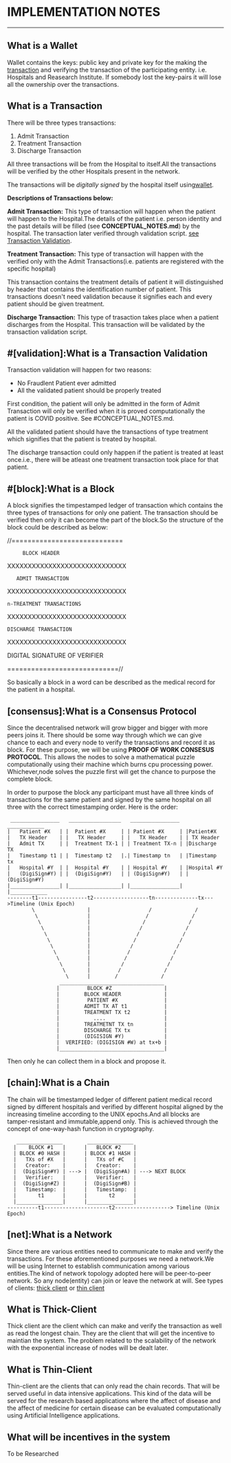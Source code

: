 # IMPLEMENTATION NOTES #
<!--All the researched docs will be updated by today-->
----------------------------------------------------------------------

## What is a Wallet ##

Wallet contains the keys: public key and private key for the
making the [transaction](#what-is-a-transaction) and verifying the transaction of the
participating entity. i.e. Hospitals and Reasearch Institute. If somebody
lost the key-pairs it will lose all the ownership over the transactions.

## What is a Transaction ##

There will be three types transactions:
1. Admit Transaction
2. Treatment Transaction
3. Discharge Transaction
    
All three transactions will be from the Hospital to itself.All the transactions will be verified by the other Hospitals present in the network.

The transactions will be *digitally signed* by the hospital itself using[wallet](#what-is-a-wallet).

**Descriptions of Transactions below:**

**Admit Transaction:** This type of transaction will happen when the
    patient will happen to the Hospital.The details of the patient i.e. person identity and 
    the past details will be filled (see __CONCEPTUAL_NOTES.md__) by the hospital. The transaction
    later verified through validation script. [see Transaction Validation](#validation).

**Treatment Transaction:** This type of transaction will happen with the verified only with the Admit Transactions(i.e. patients are registered with the specific hospital)

This transaction contains the treatment details of patient it will distinguished by header that contains the identification number of patient. This transactions doesn't need validation because it signifies each and every patient should be given treatment.

**Discharge Transaction:** This type of trasaction takes place when a patient
    discharges from the Hospital. This transaction will be validated by the transaction validation 
    script.

## #[validation]:What is a Transaction Validation ##

Transaction validation will happen for two reasons:
+ No Fraudlent Patient ever admitted
+ All the validated patient should be properly treated 

First condition, the patient will only be admitted in the form
    of Admit Transaction will only be verified when it is proved computationally the patient is COVID positive. See #CONCEPTUAL_NOTES.md.

All the validated patient should have the transactions of type treatment which signifies that the patient is treated by hospital.

The discharge transaction could only happen if the patient is treated at least once.i.e., there will be atleast one treatment transaction took place for that patient.
    

## #[block]:What is a Block ##

A block signifies the timpestamped ledger of transaction which contains the three types of transactions for only one patient. The transaction should be verified then only it can become the part of the block.So
the structure of the block could be described as below:

//============================

         BLOCK HEADER

XXXXXXXXXXXXXXXXXXXXXXXXXXXXX

       ADMIT TRANSACTION

XXXXXXXXXXXXXXXXXXXXXXXXXXXXX

    n-TREATMENT TRANSACTIONS

XXXXXXXXXXXXXXXXXXXXXXXXXXXXX

    DISCHARGE TRANSACTION

XXXXXXXXXXXXXXXXXXXXXXXXXXXXX 

 DIGITAL SIGNATURE OF VERIFIER

============================//

So basically a block in a word can be described as the medical record for the patient in a hospital.

## [consensus]:What is a Consensus Protocol ##

Since the decentralised network will grow bigger and bigger with more peers joins it. There should be some way through which we can give chance to each and every node to verify the transactions and record it as block.
For these purpose, we will be using __PROOF OF WORK CONSESUS PROTOCOL__. 
This allows the nodes to solve a mathematical puzzle computationally using their machine which burns cpu processing power. Whichever,node solves the puzzle first will get the chance to purpose the complete block.

In order to purpose the block any participant must have all three kinds of transactions for the same patient and signed by the same hospital on all three with the correct timestamping order. Here is the order:
            
     ________________   _________________   ________________   ____________
    |   Patient #X   | |  Patient #X     | | Patient #X     | |Patient#X   
    |   TX Header    | |   TX Header     | |   TX Header    | | TX Header
    |   Admit TX     | |  Treatment TX-1 | | Treatment TX-n | |Discharge TX
    |   Timestamp t1 | |  Timestamp t2   |.| Timestamp tn   | |Timestamp tx
    |   Hospital #Y  | |  Hospital #Y    | | Hospital #Y    | |Hospital #Y
    |   (DigiSign#Y) | |  (DigiSign#Y)   | | (DigiSign#Y)   | |(DigiSign#Y)
    |________________| |_________________| |________________| |____________
    --------t1----------------t2------------------tn--------------tx--->Timeline (Unix Epoch)
            \                 |                   /              /
             \                |                  /              /
              \               |                 /              /
               \              |                /              /
                \             |               /              / 
                 \            |              /              /
                  \           |             /              /
                   \          |            /              /
                    \         |           /              /
                     \        |          /              /
                      \       |         /              /
                       \      |        /              /
                     __________________________________
                    |         BLOCK #Z                 | 
                    |        BLOCK HEADER              |
                    |         PATIENT #X               |                  
                    |        ADMIT TX AT t1            |             
                    |        TREATMENT TX t2           |               
                    |           ....                   |       
                    |        TREATMETNT TX tn          |                
                    |        DISCHARGE TX tx           |              
                    |        (DIGISIGN #Y)             |
                    |  VERIFIED: (DIGISIGN #W) at tx+b | 
                    |__________________________________|
Then only he can collect them in a block and propose it.

## [chain]:What is a Chain ##

The chain will be timestamped ledger of different patient medical record signed by different hospitals and verified by different hospital aligned by the increasing timeline according to the UNIX epochs.And all blocks are tamper-resistant and immutable,append only. This is achieved through the concept of one-way-hash function in cryptography.

       _______________        _______________
      |    BLOCK #1   |      |   BLOCK #2    | 
      | BLOCK #0 HASH |      | BLOCK #1 HASH | 
      |   TXs of #X   |      |   TXs of #C   |
      |   Creator:    |      |   Creator:    |
      |  (DigiSign#Y) | ---> |  (DigiSign#A) | ---> NEXT BLOCK
      |   Verifier:   |      |   Verifier:   |
      |  (DigiSign#Z) |      |  (DigiSign#B) |
      |   Timestamp:  |      |   Timestamp:  |
      |       t1      |      |       t2      |
      |_______________|      |_______________|
    ----------t1---------------------t2------------------> Timeline (Unix Epoch)

## [net]:What is a Network ##

Since there are various entities need to communicate to make and verify the transactions. For these aforementioned purposes we need a network.We will be using Internet to establish communication among various entities.The kind of network topology adopted here will be peer-to-peer network.
So any node(entity) can join or leave the network at will. See types of clients: [thick client](#what-is-thick-client) or [thin client](#what-is-thin-client)

## What is Thick-Client ##

Thick client are the client which can make and verify the transaction as well as read the longest chain. They are the client that will get the incentive to maintian the system. The problem related to the scalability of the network with the exponential increase of nodes will be dealt later.

## What is Thin-Client ##

Thin-client are the clients that can only read the chain records. That will be served useful in data intensive applications. This kind of the data will be served for the research based applications where the affect of disease and the affect of medicine for certain disease can be evaluated computationally using Artificial Intelligence applications.

## What will be incentives in the system ##

To be Researched
